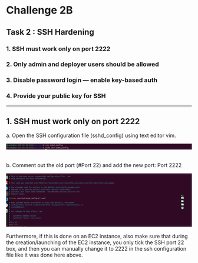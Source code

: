 # Challenge 2B

## Task 2 : SSH Hardening

### 1. SSH must work only on port 2222

### 2. Only admin and deployer users should be allowed

### 3. Disable password login — enable key-based auth

### 4. Provide your public key for SSH

---

## 1. SSH must work only on port 2222

a. Open the SSH configuration file (sshd_config) using text editor vim.

![image1](images/ssh2-pic-1.png)

<br>
b. Comment out the old port (#Port 22) and add the new port: Port 2222
<br>

![image2](images/ssh2-pic-2.png)

Furthermore, if this is done on an EC2 instance, also make sure that during the creation/launching of the EC2 instance, you only tick the SSH port 22 box, and then you can manually change it to 2222 in the ssh configuration file like it was done here above.
